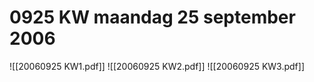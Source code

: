 # 0925 KW maandag 25 september 2006
![[20060925 KW1.pdf]]
![[20060925 KW2.pdf]]
![[20060925 KW3.pdf]]